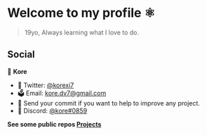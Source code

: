 <h1 align="left">Welcome to my profile ⚛</h1>

> 19yo,
> Always learning what I love to do.

## Social

👤 **Kore**

* 🚀 Twitter: [@korexi7](https://twitter.com/korexi7) 
* 🗳 Email: kore.dv7@gmail.com
* 📝 Send your commit if you want to help to improve any project.
* 🌌 Discord: [@kore#0859](https://discord.gg/cBNcWvf)

**See some public repos [Projects](https://github.com/korex71?tab=repositories)**
